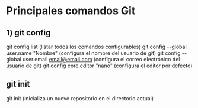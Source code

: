 # Principales comandos Git
## 1) git config

git config list (listar todos los comandos configurables)
git config --global user.name "Nombre" (configura el nombre del usuario de git)
git config --global user.email email@email.com (configura el correo electrónico del usuario de git)
git config core.editor "nano" (configura el editor por defecto)

## git init
git init (inicializa un nuevo repositorio en el directorio actual)
